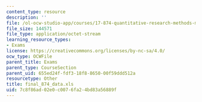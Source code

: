 ```yaml
---
content_type: resource
description: ''
file: /ol-ocw-studio-app/courses/17-874-quantitative-research-methods-multivariate-spring-2004/7c8f86ad02e0c0076fa24bd83a56889f_final_874_data.xls
file_size: 144571
file_type: application/octet-stream
learning_resource_types:
- Exams
license: https://creativecommons.org/licenses/by-nc-sa/4.0/
ocw_type: OCWFile
parent_title: Exams
parent_type: CourseSection
parent_uid: 655ed24f-fdf3-18f8-8650-00f59ddd512a
resourcetype: Other
title: final_874_data.xls
uid: 7c8f86ad-02e0-c007-6fa2-4bd83a56889f
---
```

